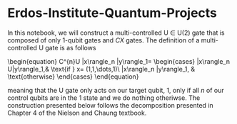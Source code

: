 # Erdos-Institute-Quantum-Projects

In this notebook, we will construct a multi-controlled U $\in$ U(2) gate that is composed of only 1-qubit gates and $CX$ gates. The definition of a multi-controlled U gate is as follows

\begin{equation}
C^{n}U |x\rangle_n |y\rangle_1=
\begin{cases}
    |x\rangle_n U|y\rangle_1,& \text{if } x= (1,1,\dots,1)\\
    |x\rangle_n |y\rangle_1,              & \text{otherwise}
\end{cases}
\end{equation}

meaning that the U gate only acts on our target qubit, $1$, only if all $n$ of our control qubits are in the $1$ state and we do nothing otheriwse. The construction presented below follows the decomposition presented in Chapter 4 of the Nielson and Chaung textbook.
